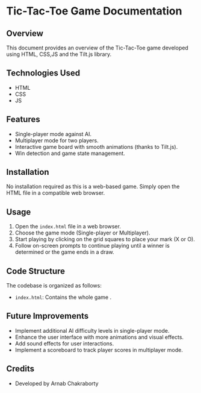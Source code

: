 # Tic-Tac-Toe Game Documentation

## Overview
This document provides an overview of the Tic-Tac-Toe game developed using HTML, CSS,JS and the Tilt.js library.

## Technologies Used
- HTML
- CSS
- JS

## Features
- Single-player mode against AI.
- Multiplayer mode for two players.
- Interactive game board with smooth animations (thanks to Tilt.js).
- Win detection and game state management.

## Installation
No installation required as this is a web-based game. Simply open the HTML file in a compatible web browser.

## Usage
1. Open the `index.html` file in a web browser.
2. Choose the game mode (Single-player or Multiplayer).
3. Start playing by clicking on the grid squares to place your mark (X or O).
4. Follow on-screen prompts to continue playing until a winner is determined or the game ends in a draw.

## Code Structure
The codebase is organized as follows:
- `index.html`: Contains the whole game .

## Future Improvements
- Implement additional AI difficulty levels in single-player mode.
- Enhance the user interface with more animations and visual effects.
- Add sound effects for user interactions.
- Implement a scoreboard to track player scores in multiplayer mode.

## Credits
- Developed by Arnab Chakraborty



